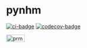 # pynhm
[![ci-badge](https://github.com/langevin-usgs/pynhm/workflows/CI/badge.svg?branch=main)](https://github.com/langevin-usgs/pynhm/actions?query)
[![codecov-badge](https://codecov.io/gh/langevin-usgs/pynhm/branch/main/graph/badge.svg)](https://codecov.io/gh/langevin-usgs/pynhm)

<img src="https://raw.githubusercontent.com/langevin-usgs/pynhm/main/resources/images/prms_flow.png" alt="prms_flow" style="width:50;height:20">
